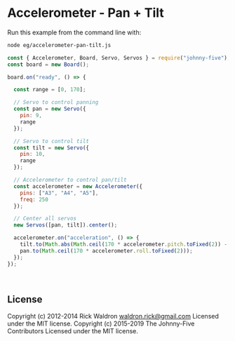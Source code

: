 <!--remove-start-->

# Accelerometer - Pan + Tilt

<!--remove-end-->








Run this example from the command line with:
```bash
node eg/accelerometer-pan-tilt.js
```


```javascript
const { Accelerometer, Board, Servo, Servos } = require("johnny-five");
const board = new Board();

board.on("ready", () => {

  const range = [0, 170];

  // Servo to control panning
  const pan = new Servo({
    pin: 9,
    range
  });

  // Servo to control tilt
  const tilt = new Servo({
    pin: 10,
    range
  });

  // Accelerometer to control pan/tilt
  const accelerometer = new Accelerometer({
    pins: ["A3", "A4", "A5"],
    freq: 250
  });

  // Center all servos
  new Servos([pan, tilt]).center();

  accelerometer.on("acceleration", () => {
    tilt.to(Math.abs(Math.ceil(170 * accelerometer.pitch.toFixed(2)) - 180));
    pan.to(Math.ceil(170 * accelerometer.roll.toFixed(2)));
  });
});

```








&nbsp;

<!--remove-start-->

## License
Copyright (c) 2012-2014 Rick Waldron <waldron.rick@gmail.com>
Licensed under the MIT license.
Copyright (c) 2015-2019 The Johnny-Five Contributors
Licensed under the MIT license.

<!--remove-end-->
